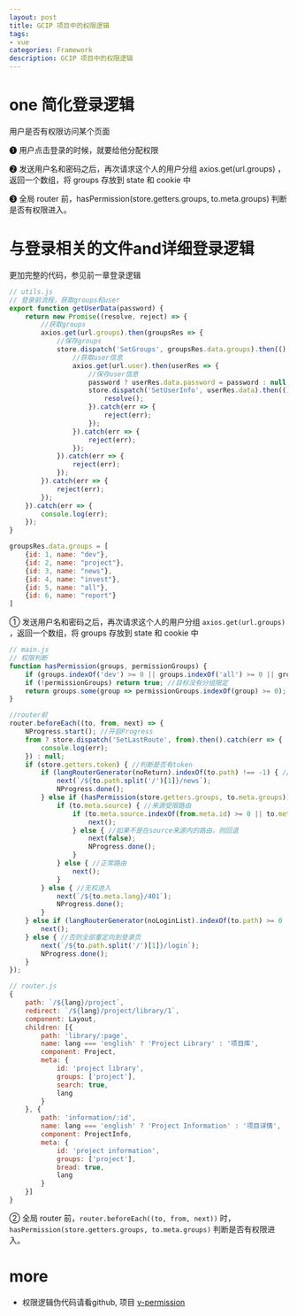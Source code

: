 ```yaml
---
layout: post
title: GCIP 项目中的权限逻辑
tags:
- vue
categories: Framework
description: GCIP 项目中的权限逻辑
---
```


# one 简化登录逻辑

用户是否有权限访问某个页面

❶ 用户点击登录的时候，就要给他分配权限

❷ 发送用户名和密码之后，再次请求这个人的用户分组 axios.get(url.groups) ，返回一个数组，将 groups 存放到 state 和 cookie 中

❸ 全局 router 前，hasPermission(store.getters.groups, to.meta.groups) 判断是否有权限进入。

# 与登录相关的文件and详细登录逻辑

更加完整的代码，参见前一章登录逻辑

```js
// utils.js
// 登录前流程，获取groups和user
export function getUserData(password) {
	return new Promise((resolve, reject) => {
		//获取groups
		axios.get(url.groups).then(groupsRes => {
			//保存groups
			store.dispatch('SetGroups', groupsRes.data.groups).then(() => {
				//获取user信息
				axios.get(url.user).then(userRes => {
					//保存user信息
					password ? userRes.data.password = password : null
					store.dispatch('SetUserInfo', userRes.data).then(() => {
						resolve();
					}).catch(err => {
						reject(err);
					});
				}).catch(err => {
					reject(err);
				});
			}).catch(err => {
				reject(err);
			});
		}).catch(err => {
			reject(err);
		});
	}).catch(err => {
		console.log(err);
	});
}
```

```js
groupsRes.data.groups = [
	{id: 1, name: "dev"},
	{id: 2, name: "project"},
	{id: 3, name: "news"},
	{id: 4, name: "invest"},
	{id: 5, name: "all"},
	{id: 6, name: "report"}
]
```

① 发送用户名和密码之后，再次请求这个人的用户分组 `axios.get(url.groups)` ，返回一个数组，将 groups 存放到 state 和 cookie 中

```js
// main.js
// 权限判断
function hasPermission(groups, permissionGroups) {
	if (groups.indexOf('dev') >= 0 || groups.indexOf('all') >= 0 || groups.indexOf('test-user') >= 0) return true; // dev all 直接通过
	if (!permissionGroups) return true; //目标没有分组限定
	return groups.some(group => permissionGroups.indexOf(group) >= 0);
}

//router前
router.beforeEach((to, from, next) => {
	NProgress.start(); //开启Progress
	from ? store.dispatch('SetLastRoute', from).then().catch(err => {
		console.log(err);
	}) : null;
	if (store.getters.token) { //判断是否有token
		if (langRouterGenerator(noReturn).indexOf(to.path) !== -1) { //有token则不能再回到login页面了
			next(`/${to.path.split('/')[1]}/news`);
			NProgress.done();
		} else if (hasPermission(store.getters.groups, to.meta.groups)) { //判断是否有权限进入
			if (to.meta.source) { //来源受限路由
				if (to.meta.source.indexOf(from.meta.id) >= 0 || to.meta.id === from.meta.id || from.name === null) { //控制某个路由只能由某个路由进入
					next();
				} else { //如果不是在source来源内的路由，则回退
					next(false);
					NProgress.done();
				}
			} else { //正常路由
				next();
			}
		} else { //无权进入
			next(`/${to.meta.lang}/401`);
			NProgress.done();
		}
	} else if (langRouterGenerator(noLoginList).indexOf(to.path) >= 0 || to.path.indexOf('english/phone')) { //在免登录白名单，直接进入
		next();
	} else { //否则全部重定向到登录页
		next(`/${to.path.split('/')[1]}/login`);
		NProgress.done();
	}
});
```

```js
// router.js
{
	path: `/${lang}/project`,
	redirect: `/${lang}/project/library/1`,
	component: Layout,
	children: [{
		path: 'library/:page',
		name: lang === 'english' ? 'Project Library' : '项目库',
		component: Project,
		meta: {
			id: 'project library',
			groups: ['project'],
			search: true,
			lang
		}
	}, {
		path: 'information/:id',
		name: lang === 'english' ? 'Project Information' : '项目详情',
		component: ProjectInfo,
		meta: {
			id: 'project information',
			groups: ['project'],
			bread: true,
			lang
		}
	}]
}
```

② 全局 router 前，`router.beforeEach((to, from, next))` 时，`hasPermission(store.getters.groups, to.meta.groups)` 判断是否有权限进入。


# more

- 权限逻辑伪代码请看github, 项目 [v-permission](https://github.com/pengyouyi/Framework_test/tree/master/vue-test/vue%E5%AE%9E%E7%94%A8%E7%BB%84%E4%BB%B6/%E6%9D%83%E9%99%90%E4%BC%AA%E4%BB%A3%E7%A0%81)